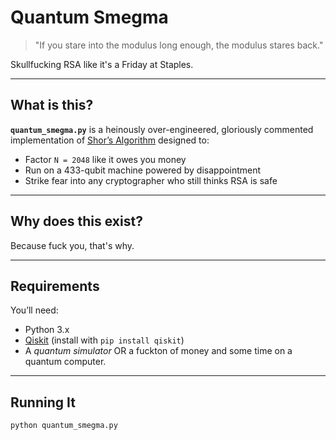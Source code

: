 # Quantum Smegma

> "If you stare into the modulus long enough, the modulus stares back."

Skullfucking RSA like it's a Friday at Staples.

---

## **What is this?**

**`quantum_smegma.py`** is a heinously over-engineered, gloriously commented implementation of [Shor’s Algorithm](https://en.wikipedia.org/wiki/Shor%27s_algorithm) designed to:

- Factor `N = 2048` like it owes you money
- Run on a 433-qubit machine powered by disappointment
- Strike fear into any cryptographer who still thinks RSA is safe

---

## **Why does this exist?**

Because fuck you, that's why.

---

## Requirements

You’ll need:
- Python 3.x
- [Qiskit](https://qiskit.org/) (install with `pip install qiskit`)
- A *quantum simulator* OR a fuckton of money and some time on a quantum computer.

---

## **Running It**

```bash
python quantum_smegma.py
